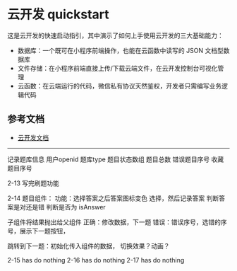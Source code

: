 # 云开发 quickstart

这是云开发的快速启动指引，其中演示了如何上手使用云开发的三大基础能力：

- 数据库：一个既可在小程序前端操作，也能在云函数中读写的 JSON 文档型数据库
- 文件存储：在小程序前端直接上传/下载云端文件，在云开发控制台可视化管理
- 云函数：在云端运行的代码，微信私有协议天然鉴权，开发者只需编写业务逻辑代码

## 参考文档

- [云开发文档](https://developers.weixin.qq.com/miniprogram/dev/wxcloud/basis/getting-started.html)



------------
记录题库信息
用户openid
题库type
题目状态数组
题目总数
错误题目序号
收藏题目序号

2-13
写完刷题功能


2-14
题目组件：
  功能：选择答案之后答案图标变色
    选择，然后记录答案
    判断答案是对还是错
    判断是否为 isAnswer


子组件将结果抛出给父组件
  正确：修改数据，下一题
  错误：错误序号，选错的序号，展示下一题按钮，
  
跳转到下一题：初始化传入组件的数据， 切换效果？动画？

2-15  has do nothing
2-16  has do nothing
2-17  has do nothing